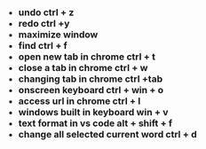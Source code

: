 <!DOCTYPE html>
<html lang="en">
  <head>
    <meta charset="UTF-8" />
    <meta name="viewport" content="width=device-width, initial-scale=1.0" />
  </head>
  <body>
    <keyboard-shortcut>
      <h3>
        <ul>
          <li>undo ctrl + z</li>
          <li>redo ctrl +y</li>
          <li>maximize window</li>
          <li>find ctrl + f</li>
          <li>open new tab in chrome ctrl + t</li>
          <li>close a tab in chrome ctrl + w</li>
          <li>changing tab in chrome ctrl +tab</li>
          <li>onscreen keyboard ctrl + win + o</li>
          <li>access url in chrome ctrl + l</li>
          <li>windows built in keyboard win + v</li>
          <li>text format in vs code alt + shift + f</li>
          <li>change all selected current word ctrl + d</li>
        </ul>
      </h3>
    </keyboard-shortcut>
  </body>
</html>
